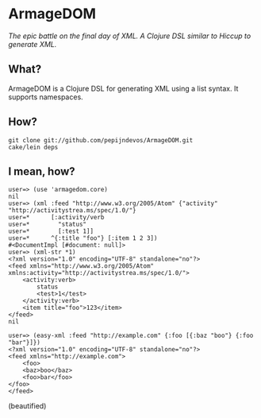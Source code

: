 # ArmageDOM

_The epic battle on the final day of XML. A Clojure DSL similar to Hiccup to generate XML._

## What?

ArmageDOM is a Clojure DSL for generating XML using a list syntax. It supports namespaces.

## How?

    git clone git://github.com/pepijndevos/ArmageDOM.git
    cake/lein deps

## I mean, how?

    user=> (use 'armagedom.core)
    nil
    user=> (xml :feed "http://www.w3.org/2005/Atom" {"activity" "http://activitystrea.ms/spec/1.0/"}
    user=*      [:activity/verb
    user=*        "status"
    user=*        [:test 1]]
    user=*      ^{:title "foo"} [:item 1 2 3])
    #<DocumentImpl [#document: null]>
    user=> (xml-str *1)
    <?xml version="1.0" encoding="UTF-8" standalone="no"?>
    <feed xmlns="http://www.w3.org/2005/Atom" xmlns:activity="http://activitystrea.ms/spec/1.0/">
        <activity:verb>
            status
            <test>1</test>
        </activity:verb>
        <item title="foo">123</item>
    </feed>
    nil

    user=> (easy-xml :feed "http://example.com" {:foo [{:baz "boo"} {:foo "bar"}]})
    <?xml version="1.0" encoding="UTF-8" standalone="no"?>
    <feed xmlns="http://example.com">
        <foo>
	    <baz>boo</baz>
	    <foo>bar</foo>
	</foo>
    </feed>

(beautified)
